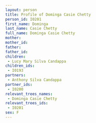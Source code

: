 ```yaml
---
layout: person
title: Profile of Dominga Casie Chetty
person_id: I0201
first_name: Dominga
last_name: Casie Chetty
full_name: Dominga Casie Chetty
mother: 
mother_id: 
father: 
father_id: 
children:
 - Lucy Mary Silva Candappa
children_ids:
 - I0193
partners:
 - Anthony Silva Candappa
partner_ids:
 - I0200
relevant_trees_names:
 - Dominga Casie Chetty
relevant_trees_ids:
 - I0201
sex: F
---
```



